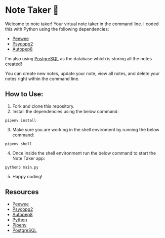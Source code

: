 # Note Taker 📝
Welcome to note taker! Your virtual note taker in the command line. I coded this with Python using the following dependencies:
- [Peewee](https://docs.peewee-orm.com/en/latest/)
- [Psycopg2](https://www.psycopg.org/docs/)
- [Autopep8](https://pypi.org/project/autopep8/)

I'm also using [PostgreSQL](https://www.postgresql.org/) as the database which is storing all the notes created!

You can create new notes, update your note, view all notes, and delete your notes right within the command line.

## How to Use:

1. Fork and clone this repository.
2. Install the dependencies using the below command:
```
pipenv install
```
3. Make sure you are working in the shell enviroment by running the below command:
```
pipenv shell
```
4. Once inside the shell environment run the below command to start the Note Taker app:
```
python3 main.py
```
5. Happy coding!

## Resources
- [Peewee](https://docs.peewee-orm.com/en/latest/)
- [Psycopg2](https://www.psycopg.org/docs/)
- [Autopep8](https://pypi.org/project/autopep8/)
- [Python](https://docs.python.org/3/)
- [Pipenv](https://pipenv.pypa.io/en/latest/)
- [PostgreSQL](https://www.postgresql.org/)